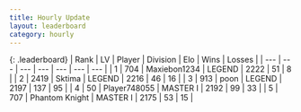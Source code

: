 ```yaml
---
title: Hourly Update
layout: leaderboard
category: hourly
---
```


{: .leaderboard}
| Rank | LV | Player | Division | Elo | Wins | Losses |
| --- | --- | --- | --- | --- | --- | --- |
| <span data-change="1">1</span> | 704 | <span title="ID: 410122">Maxiebon1234</span> | LEGEND | <span data-change="9">2222</span> | <span data-change="1">51</span> | <span data-change="0">8</span> |
| <span data-change="-1">2</span> | 2419 | <span title="ID: 353063">Sktima</span> | LEGEND | <span data-change="0">2216</span> | <span data-change="0">46</span> | <span data-change="0">16</span> |
| <span data-change="0">3</span> | 913 | <span title="ID: 540690">poon</span> | LEGEND | <span data-change="-12">2197</span> | <span data-change="1">137</span> | <span data-change="2">95</span> |
| <span data-change="1">4</span> | 50 | <span title="ID: 748055">Player748055</span> | MASTER I | <span data-change="17">2192</span> | <span data-change="2">99</span> | <span data-change="0">33</span> |
| <span data-change="-1">5</span> | 707 | <span title="ID: 742939">Phantom Knight</span> | MASTER I | <span data-change="0">2175</span> | <span data-change="0">53</span> | <span data-change="0">15</span> |